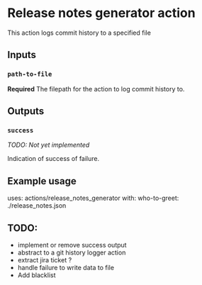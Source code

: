 # Release notes generator action

This action logs commit history to a specified file

## Inputs

### `path-to-file`

**Required** The filepath for the action to log commit history to.

## Outputs

### `success`

*TODO: Not yet implemented*

Indication of success of failure.

## Example usage

uses: actions/release_notes_generator
with:
  who-to-greet: ./release_notes.json

## TODO:
- implement or remove success output
- abstract to a git history logger action
- extract jira ticket ?
- handle failure to write data to file
- Add blacklist